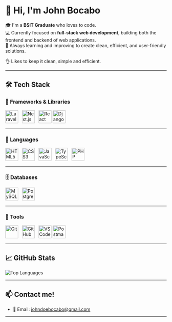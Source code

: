 # 👋 Hi, I'm John Bocabo

🎓 I'm a **BSIT Graduate** who loves to code.  
💻 Currently focused on **full-stack web development**, building both the frontend and backend of web applications.  
🚀 Always learning and improving to create clean, efficient, and user-friendly solutions.

👌 Likes to keep it clean, simple and efficient.

---
## 🛠 Tech Stack

### 🚀 Frameworks & Libraries
<p align="start">
  <img title="Laravel" alt="Laravel" src="https://cdn.jsdelivr.net/gh/devicons/devicon@latest/icons/laravel/laravel-original.svg" width="40" />&nbsp;&nbsp;
  <img title="Next.js" alt="Next.js" src="https://cdn.jsdelivr.net/gh/devicons/devicon/icons/nextjs/nextjs-original.svg" width="40" />&nbsp;&nbsp;
  <img title="React" alt="React" src="https://cdn.jsdelivr.net/gh/devicons/devicon/icons/react/react-original.svg" width="40" />
  <img title="Django" alt="Django" src="https://cdn.jsdelivr.net/gh/devicons/devicon/icons/django/django-plain.svg" width="40" />&nbsp;&nbsp;
</p>

---

### 🧰 Languages
<p align="start">
  <img title="HTML5" alt="HTML5" src="https://cdn.jsdelivr.net/gh/devicons/devicon/icons/html5/html5-original.svg" width="40" />&nbsp;&nbsp;
  <img title="CSS3" alt="CSS3" src="https://cdn.jsdelivr.net/gh/devicons/devicon/icons/css3/css3-original.svg" width="40" />&nbsp;&nbsp;
  <img title="JavaScript" alt="JavaScript" src="https://cdn.jsdelivr.net/gh/devicons/devicon/icons/javascript/javascript-original.svg" width="40" />&nbsp;&nbsp;
  <img title="TypeScript" alt="TypeScript" src="https://cdn.jsdelivr.net/gh/devicons/devicon/icons/typescript/typescript-original.svg" width="40" />&nbsp;&nbsp;
  <img title="PHP" alt="PHP" src="https://cdn.jsdelivr.net/gh/devicons/devicon/icons/php/php-original.svg" width="40" />
</p>

---

### 🗄️ Databases
<p align="start">
  <img title="MySQL" alt="MySQL" src="https://cdn.jsdelivr.net/gh/devicons/devicon/icons/mysql/mysql-original.svg" width="40" />&nbsp;&nbsp;
  <img title="PostgreSQL" alt="PostgreSQL" src="https://cdn.jsdelivr.net/gh/devicons/devicon/icons/postgresql/postgresql-original.svg" width="40" />
</p>

---

### 🔧 Tools
<p align="start">
  <img title="Git" alt="Git" src="https://cdn.jsdelivr.net/gh/devicons/devicon/icons/git/git-original.svg" width="40" />&nbsp;&nbsp;
  <img title="GitHub" alt="GitHub" src="https://cdn.jsdelivr.net/gh/devicons/devicon/icons/github/github-original.svg" width="40" />&nbsp;&nbsp;
  <img title="VS Code" alt="VS Code" src="https://cdn.jsdelivr.net/gh/devicons/devicon/icons/vscode/vscode-original.svg" width="40" />
  <img title="Postman" alt="Postman" src="https://cdn.jsdelivr.net/gh/devicons/devicon/icons/postman/postman-original.svg" width="40" />
</p>


---

## 📈 GitHub Stats

![Top Languages](https://github-readme-stats.vercel.app/api/top-langs/?username=JohnBocabo&layout=compact&theme=tokyonight)

---

## 📫 Contact me!

- 📧 Email: johndoebocabo@gmail.com


---

